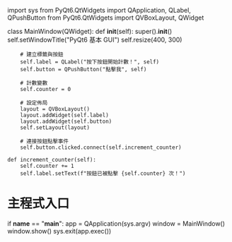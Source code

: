 import sys
from PyQt6.QtWidgets import QApplication, QLabel, QPushButton
from PyQt6.QtWidgets import QVBoxLayout, QWidget

class MainWindow(QWidget):
    def __init__(self):
        super().__init__()
        self.setWindowTitle("PyQt6 基本 GUI")
        self.resize(400, 300)

        # 建立標籤與按鈕
        self.label = QLabel("按下按鈕開始計數！", self)
        self.button = QPushButton("點擊我", self)

        # 計數變數
        self.counter = 0

        # 設定佈局
        layout = QVBoxLayout()
        layout.addWidget(self.label)
        layout.addWidget(self.button)
        self.setLayout(layout)

        # 連接按鈕點擊事件
        self.button.clicked.connect(self.increment_counter)

    def increment_counter(self):
        self.counter += 1
        self.label.setText(f"按鈕已被點擊 {self.counter} 次！")

# 主程式入口
if __name__ == "__main__":
    app = QApplication(sys.argv)
    window = MainWindow()
    window.show()
    sys.exit(app.exec())
    
